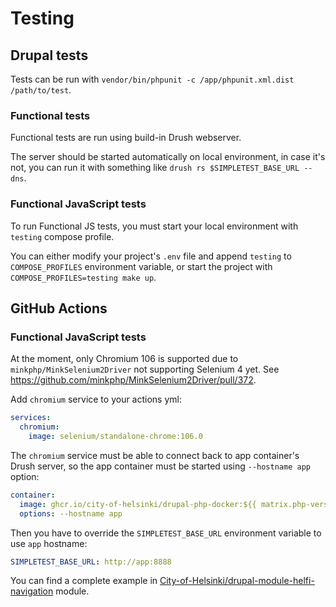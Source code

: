 # Testing

## Drupal tests

Tests can be run with `vendor/bin/phpunit -c /app/phpunit.xml.dist /path/to/test`.

### Functional tests

Functional tests are run using build-in Drush webserver.

The server should be started automatically on local environment, in case it's not, you can run it with something like `drush rs $SIMPLETEST_BASE_URL --dns`.

### Functional JavaScript tests

To run Functional JS tests, you must start your local environment with `testing` compose profile.

You can either modify your project's `.env` file and append `testing` to `COMPOSE_PROFILES` environment variable, or start the project with `COMPOSE_PROFILES=testing make up`.

## GitHub Actions

### Functional JavaScript tests

At the moment, only Chromium 106 is supported due to `minkphp/MinkSelenium2Driver` not supporting Selenium 4 yet. See https://github.com/minkphp/MinkSelenium2Driver/pull/372.

Add `chromium` service to your actions yml:

```yaml
services:
  chromium:
    image: selenium/standalone-chrome:106.0
```

The `chromium` service must be able to connect back to app container's Drush server, so the app container must be started using `--hostname app` option:

```yaml
container:
  image: ghcr.io/city-of-helsinki/drupal-php-docker:${{ matrix.php-versions }}-alpine
  options: --hostname app
```

Then you have to override the `SIMPLETEST_BASE_URL` environment variable to use `app` hostname:

```yaml
SIMPLETEST_BASE_URL: http://app:8888
```

You can find a complete example in [City-of-Helsinki/drupal-module-helfi-navigation](https://github.com/City-of-Helsinki/drupal-module-helfi-navigation/blob/main/.github/workflows/ci.yml) module.
